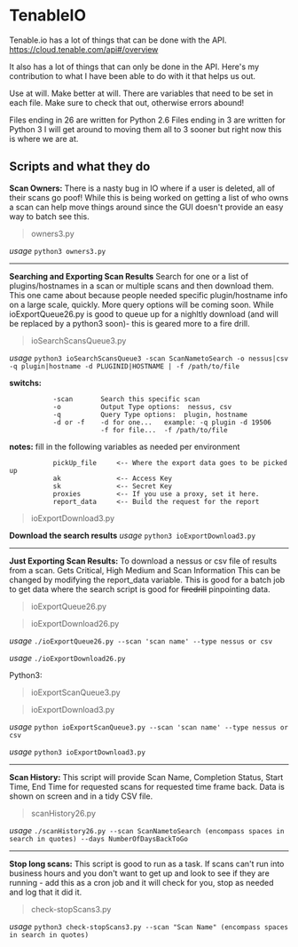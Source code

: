 # TenableIO
Tenable.io has a lot of things that can be done with the API.  https://cloud.tenable.com/api#/overview  

It also has a lot of things that can only be done in the API.  Here's my contribution to what I have been able to do with it that helps us out. 

Use at will.  Make better at will.  There are variables that need to be set in each file.  Make sure to check that out, otherwise errors abound!

Files ending in 26 are written for Python 2.6 Files ending in 3 are written for Python 3  I will get around to moving them all to 3 sooner but right now this is where we are at.

## Scripts and what they do

**Scan Owners:**
There is a nasty bug in IO where if a user is deleted, all of their scans go poof!  While this is being worked on getting a list of who owns a scan can help move things around since the GUI doesn't provide an easy way to batch see this.

> owners3.py

*usage* `python3 owners3.py`

----

**Searching and Exporting Scan Results**
Search for one or a list of plugins/hostnames in a scan or multiple scans and then download them.  This one came about because people needed specific plugin/hostname info on a large scale, quickly.  More query options will be coming soon.  While ioExportQueue26.py is good to queue up for a nighltly download (and will be replaced by a python3 soon)- this is geared more to a fire drill.

> ioSearchScansQueue3.py

*usage* `python3 ioSearchScansQueue3 -scan ScanNametoSearch -o nessus|csv -q plugin|hostname -d PLUGINID|HOSTNAME | -f /path/to/file`

******switchs:******    

               -scan       Search this specific scan 
               -o          Output Type options:  nessus, csv
               -q          Query Type options:  plugin, hostname
               -d or -f    -d for one...   example: -q plugin -d 19506
                           -f for file...  -f /path/to/file              

******notes:******      fill in the following variables as needed per environment

               pickUp_file     <-- Where the export data goes to be picked up
               ak              <-- Access Key
               sk              <-- Secret Key
               proxies         <-- If you use a proxy, set it here.
               report_data     <-- Build the request for the report


> ioExportDownload3.py

**Download the search results**  *usage* `python3 ioExportDownload3.py`

----

**Just Exporting Scan Results:**
To download a nessus or csv file of results from a scan. Gets Critical, High Medium and Scan Information This can be changed by modifying the report_data variable.  This is good for a batch job to get data where the search script is good for ~~firedrill~~ pinpointing data.
> ioExportQueue26.py

> ioExportDownload26.py

*usage* `./ioExportQueue26.py --scan 'scan name' --type nessus or csv`

*usage* `./ioExportDownload26.py`

Python3:

> ioExportScanQueue3.py

> ioExportDownload3.py

*usage* `python ioExportScanQueue3.py --scan 'scan name' --type nessus or csv`

*usage* `python3 ioExportDownload3.py`

----

**Scan History:**
This script will provide Scan Name, Completion Status, Start Time, End Time for requested scans for requested time frame back.
Data is shown on screen and in a tidy CSV file.

> scanHistory26.py

*usage* `./scanHistory26.py --scan ScanNametoSearch (encompass spaces in search in quotes) --days NumberOfDaysBackToGo`

-----
**Stop long scans:**
This script is good to run as a task.  If scans can't run into business hours and you don't want to get up and look to see if they are running - add this as a cron job and it will check for you, stop as needed and log that it did it. 

> check-stopScans3.py

*usage* `python3 check-stopScans3.py --scan "Scan Name" (encompass spaces in search in quotes)`
